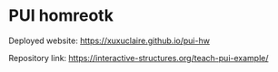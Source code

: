 # PUI homreotk

Deployed website: https://xuxuclaire.github.io/pui-hw

Repository link: https://interactive-structures.org/teach-pui-example/
